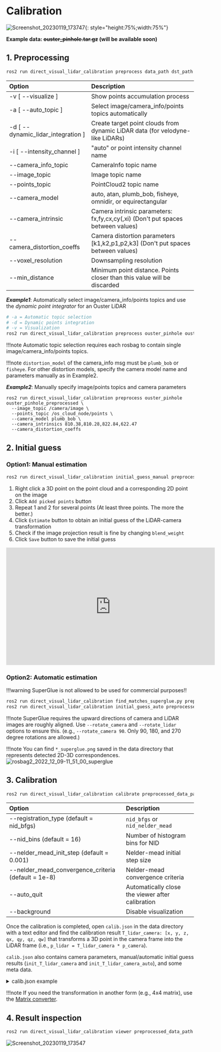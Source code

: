 # Calibration

![Screenshot_20230119_173747](https://user-images.githubusercontent.com/31344317/213393928-c640e0d8-076a-4272-90b3-c67dfab02358.png){: style="height:75%;width:75%"}

**Example data: ~~ouster_pinhole.tar.gz~~ (will be available soon)**

## 1. Preprocessing

```bash
ros2 run direct_visual_lidar_calibration preprocess data_path dst_path
```

| Option                             | Description                                                                     |
|:-----------------------------------|:--------------------------------------------------------------------------------|
| -v [ --visualize ]                 | Show points accumulation process                                                |
| -a [ --auto_topic ]                | Select image/camera_info/points topics automatically                            |
| -d [ --dynamic_lidar_integration ] | Create target point clouds from dynamic LiDAR data (for velodyne-like LiDARs)   |
| -i [ --intensity_channel ]         | "auto" or point intensity channel name                                          |
| --camera_info_topic                | CameraInfo topic name                                                           |
| --image_topic                      | Image topic name                                                                |
| --points_topic                     | PointCloud2 topic name                                                          |
| --camera_model                     | auto, atan, plumb_bob, fisheye, omnidir, or equirectangular                     |
| --camera_intrinsic                 | Camera intrinsic parameters: fx,fy,cx,cy(,xi) (Don't put spaces between values) |
| --camera_distortion_coeffs         | Camera distortion parameters [k1,k2,p1,p2,k3] (Don't put spaces between values) |
| --voxel_resolution                 | Downsampling resolution                                                         |
| --min_distance                     | Minimum point distance. Points closer than this value will be discarded         |

***Example1***: Automatically select image/camera_info/points topics and use the *dynamic point integrator* for an Ouster LiDAR
```bash
# -a = Automatic topic selection
# -d = Dynamic points integration
# -v = Visualization
ros2 run direct_visual_lidar_calibration preprocess ouster_pinhole ouster_pinhole_preprocessed -a -d -v
```

!!!note
    Automatic topic selection requires each rosbag to contain single image/camera_info/points topics.

!!!note
    ```distortion_model``` of the camera_info msg must be ```plumb_bob``` or ```fisheye```. For other distortion models, specify the camera model name and parameters manually as in Example2.


***Example2***: Manually specify image/points topics and camera parameters
```
ros2 run direct_visual_lidar_calibration preprocess ouster_pinhole ouster_pinhole_preprocessed \
  --image_topic /camera/image \
  --points_topic /os_cloud_node/points \
  --camera_model plumb_bob \
  --camera_intrinsics 810.38,810.28,822.84,622.47
  --camera_distortion_coeffs
```

## 2. Initial guess

### Option1: Manual estimation

```bash
ros2 run direct_visual_lidar_calibration initial_guess_manual preprocessed_data_path
```

1. Right click a 3D point on the point cloud and a corresponding 2D point on the image
2. Click ```Add picked points``` button
3. Repeat 1 and 2 for several points (At least three points. The more the better.)
4. Click ```Estimate``` button to obtain an initial guess of the LiDAR-camera transformation
5. Check if the image projection result is fine by changing ```blend_weight```
6. Click ```Save``` button to save the initial guess

<div class="youtube">
<iframe width="560" height="315" src="https://www.youtube.com/embed/FTlC9RwEVxY" title="YouTube video player" frameborder="0" allow="accelerometer; autoplay; clipboard-write; encrypted-media; gyroscope; picture-in-picture; web-share" allowfullscreen></iframe>
</div>

### Option2: Automatic estimation

!!!warning
    SuperGlue is not allowed to be used for commercial purposes!!

```bash
ros2 run direct_visual_lidar_calibration find_matches_superglue.py preprocessed_data_path
ros2 run direct_visual_lidar_calibration initial_guess_auto preprocessed_data_path
```

!!!note
    SuperGlue requires the upward directions of camera and LiDAR images are roughly aligned. Use ```--rotate_camera``` and ```--rotate_lidar``` options to ensure this. (e.g., ```--rotate_camera 90```. Only 90, 180, and 270 degree rotations are allowed.)

!!!note
    You can find ```*_superglue.png``` saved in the data directory that represents detected 2D-3D correspondences.
![rosbag2_2022_12_09-11_51_00_superglue](https://user-images.githubusercontent.com/31344317/213388449-e1a80f56-1cc7-45b6-bf0e-239505e3dc24.png)



## 3. Calibration

```bash
ros2 run direct_visual_lidar_calibration calibrate preprocessed_data_path
```

| Option                                              | Description                                                                     |
|:----------------------------------------------------|:--------------------------------------------------------------------------------|
| --registration_type (default = nid_bfgs)            | ```nid_bfgs``` or ```nid_nelder_mead```                                         |
| --nid_bins (default = 16)                           | Number of histogram bins for NID                                                |
| --nelder_mead_init_step (default = 0.001)           | Nelder-mead initial step size                                                   |
| --nelder_mead_convergence_criteria (default = 1e-8) | Nelder-mead convergence criteria                                                |
| --auto_quit                                         | Automatically close the viewer after calibration                                |
| --background                                        | Disable visualization                                                           |

Once the calibration is completed, open ```calib.json``` in the data directory with a text editor and find the calibration result ```T_lidar_camera: [x, y, z, qx, qy, qz, qw]``` that transforms a 3D point in the camera frame into the LiDAR frame (i.e., ```p_lidar = T_lidar_camera * p_camera```).

```calib.json``` also contains camera parameters, manual/automatic initial guess results (```init_T_lidar_camera``` and ```init_T_lidar_camera_auto```), and some meta data.

<details>
  <summary>calib.json example</summary>

```json
{
  "camera": {
    "camera_model": "plumb_bob",
    "distortion_coeffs": [
      -0.0408800300227048,
      0.08232065129613146,
      0.0001524417339184569,
      -0.0002905086459989649,
      -0.03955344846871078
    ],
    "intrinsics": [
      810.3829359698531,
      810.2790141092258,
      822.8441591172331,
      622.4745298743934
    ]
  },
  "meta": {
    "bag_names": [
      "rosbag2_2022_12_09-11_51_00",
      "rosbag2_2022_12_09-11_51_39",
      "rosbag2_2022_12_09-11_52_13",
      "rosbag2_2022_12_09-11_52_50",
      "rosbag2_2022_12_09-11_53_36"
    ],
    "camera_info_topic": "/drone01/camera_info",
    "data_path": "ouster_pinhole",
    "image_topic": "/drone01/image/compressed",
    "intensity_channel": "reflectivity",
    "points_topic": "/drone01/points"
  },
  "results": {
    "T_lidar_camera": [
      0.029965406350829532,
      0.0018510163746144406,
      0.10836834957603067,
      -0.5020970411416648,
      0.49250979122625377,
      -0.5009468032383634,
      0.5043659060130069
    ],
    "init_T_lidar_camera": [
      0.22754979133605957,
      0.14180368185043335,
      0.09482517838478088,
      -0.4999842630484326,
      0.4931746122747289,
      -0.5037605589800136,
      0.5030107918869041
    ],
    "init_T_lidar_camera_auto": [
      -0.06012828990854561,
      0.03957544424313349,
      0.09638527740996672,
      -0.5015219498041896,
      0.4932277405168562,
      -0.5021955602061449,
      0.5029927923524125
    ]
  }
}
```

</details>

!!!note
    If you need the transformation in another form (e.g., 4x4 matrix), use the [Matrix converter](https://staff.aist.go.jp/k.koide/workspace/matrix_converter/matrix_converter.html).

## 4. Result inspection

```bash
ros2 run direct_visual_lidar_calibration viewer preprocessed_data_path
```
![Screenshot_20230119_173547](https://user-images.githubusercontent.com/31344317/213393507-efe30dce-097f-4b65-b91f-56336454991d.png)